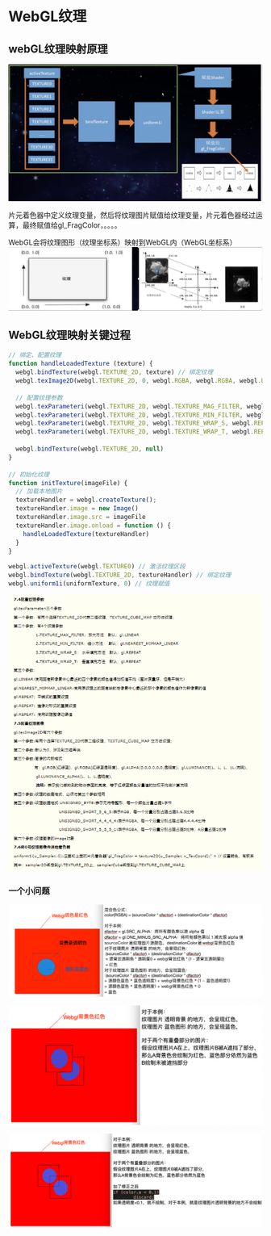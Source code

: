 # WebGL纹理

## webGL纹理映射原理
![纹理映射](./images/%E7%BA%B9%E7%90%86%E6%98%A0%E5%B0%84.png)

片元着色器中定义纹理变量，然后将纹理图片赋值给纹理变量，片元着色器经过运算，最终赋值给gl_FragColor，。。。。

WebGL会将纹理图形（纹理坐标系）映射到WebGL内（WebGL坐标系）
![纹理映射原理](./images/%E7%BA%B9%E7%90%86%E6%98%A0%E5%B0%84%E5%8E%9F%E7%90%86.png)

## WebGL纹理映射关键过程
```js
// 绑定、配置纹理
function handleLoadedTexture (texture) {
  webgl.bindTexture(webgl.TEXTURE_2D, texture) // 绑定纹理
  webgl.texImage2D(webgl.TEXTURE_2D, 0, webgl.RGBA, webgl.RGBA, webgl.UNSIGNED_BYTE, texture.image) // 加载纹理图像，配置属性

  // 配置纹理参数
  webgl.texParameteri(webgl.TEXTURE_2D, webgl.TEXTURE_MAG_FILTER, webgl.NEAREST)
  webgl.texParameteri(webgl.TEXTURE_2D, webgl.TEXTURE_MIN_FILTER, webgl.NEAREST)
  webgl.texParameteri(webgl.TEXTURE_2D, webgl.TEXTURE_WRAP_S, webgl.REPEAT)
  webgl.texParameteri(webgl.TEXTURE_2D, webgl.TEXTURE_WRAP_T, webgl.REPEAT)

  webgl.bindTexture(webgl.TEXTURE_2D, null)
}

// 初始化纹理
function initTexture(imageFile) {
  // 加载本地图片
  textureHandler = webgl.createTexture();
  textureHandler.image = new Image()
  textureHandler.image.src = imageFile
  textureHandler.image.onload = function () {
    handleLoadedTexture(textureHandler)
  }
}
```

```js
webgl.activeTexture(webgl.TEXTURE0) // 激活纹理区段
webgl.bindTexture(webgl.TEXTURE_2D, textureHandler) // 绑定纹理
webgl.uniform1i(uniformTexture, 0) // 纹理赋值
```

![纹理配置参数](./images/WebGL%E7%BA%B9%E7%90%86%E5%8F%82%E6%95%B0.png)


### 一个小问题
![纹理混合](./images/WebGL%E7%BA%B9%E7%90%86%E5%9B%BE%E6%B7%B7%E5%90%88%E9%A2%9C%E8%89%B2.png)

![纹理图重叠](./images/WebGL%E9%87%8D%E5%8F%A0%E7%BA%B9%E7%90%86%E5%9B%BE%E6%B7%B7%E5%90%88%E9%A2%9C%E8%89%B2.png)

![纹理图重叠修正](./images/WebGL%E4%BF%AE%E6%AD%A3%E9%87%8D%E5%8F%A0%E7%BA%B9%E7%90%86%E5%9B%BE%E9%A2%9C%E8%89%B2.png)

